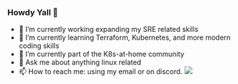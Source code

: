 ### Howdy Yall 👋


- 🔭 I’m currently working expanding my SRE related skills
- 🌱 I’m currently learning Terraform, Kubernetes, and more modern coding skills
- 👯 I’m currently part of the K8s-at-home community
- 💬 Ask me about anything linux related
- 📫 How to reach me: using my email or on discord.
![](https://github-readme-stats.vercel.app/api?username=rwaltr&show_icons=true&hide_title=true&theme=solarized-dark&count_private=true&hide=stars)

<!--
**rwaltr/rwaltr** is a ✨ _special_ ✨ repository because its `README.md` (this file) appears on your GitHub profile.

Here are some ideas to get you started:

- 🔭 I’m currently working on ...
- 🌱 I’m currently learning ...
- 👯 I’m looking to collaborate on ...
- 🤔 I’m looking for help with ...
- 💬 Ask me about ...
- 📫 How to reach me: ...
- 😄 Pronouns: ...
- ⚡ Fun fact: ...
-->
